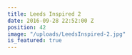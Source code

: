 ```yaml
---
title: Leeds Inspired 2
date: 2016-09-28 22:52:00 Z
position: 42
image: "/uploads/LeedsInspired-2.jpg"
is_featured: true
---
```


